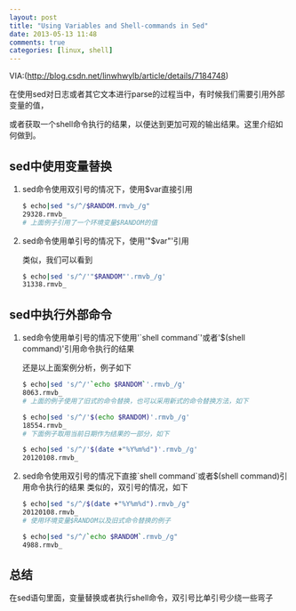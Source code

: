 ```yaml
---
layout: post
title: "Using Variables and Shell-commands in Sed"
date: 2013-05-13 11:48
comments: true
categories: [linux, shell]
---
```

VIA:(http://blog.csdn.net/linwhwylb/article/details/7184748)

在使用sed对日志或者其它文本进行parse的过程当中，有时候我们需要引用外部变量的值，

或者获取一个shell命令执行的结果，以便达到更加可观的输出结果。这里介绍如何做到。

<!--more-->

## sed中使用变量替换

<ol><li>
sed命令使用双引号的情况下，使用$var直接引用

```bash
$ echo|sed "s/^/$RANDOM.rmvb_/g"
29328.rmvb_
# 上面例子引用了一个环境变量$RANDOM的值
```
</li>
<li>
sed命令使用单引号的情况下，使用'"$var"'引用

类似，我们可以看到

```bash
$ echo|sed 's/^/'"$RANDOM"'.rmvb_/g'
31338.rmvb_
```
</li></ol>

## sed中执行外部命令

<ol><li>
sed命令使用单引号的情况下使用'`shell command`'或者'$(shell command)'引用命令执行的结果

还是以上面案例分析，例子如下

```bash
$ echo|sed 's/^/'`echo $RANDOM`'.rmvb_/g'
8063.rmvb_
# 上面的例子使用了旧式的命令替换，也可以采用新式的命令替换方法，如下

$ echo|sed 's/^/'$(echo $RANDOM)'.rmvb_/g'
18554.rmvb_
# 下面例子取用当前日期作为结果的一部分，如下

$ echo|sed 's/^/'$(date +"%Y%m%d")'.rmvb_/g'
20120108.rmvb_
```
</li>

<li>sed命令使用双引号的情况下直接`shell command`或者$(shell command)引用命令执行的结果
类似的，双引号的情况，如下

```bash
$ echo|sed "s/^/$(date +"%Y%m%d").rmvb_/g"
20120108.rmvb_
# 使用环境变量$RANDOM以及旧式命令替换的例子

$ echo|sed "s/^/`echo $RANDOM`.rmvb_/g"
4988.rmvb_
```
</li></ol>

## 总结
在sed语句里面，变量替换或者执行shell命令，双引号比单引号少绕一些弯子
